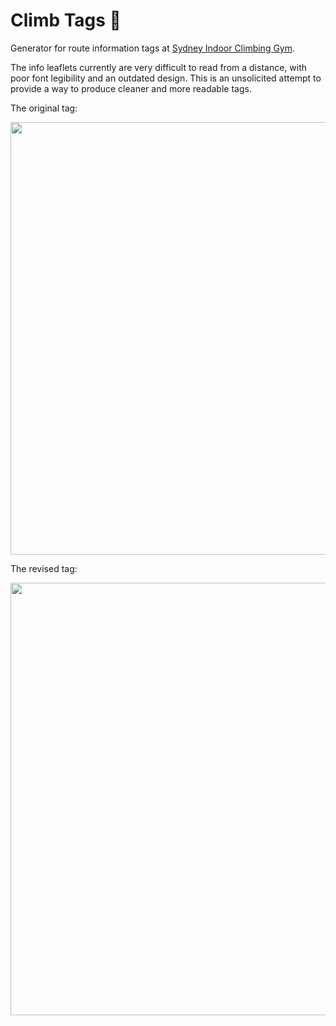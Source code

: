 # Climb Tags 🧗

Generator for route information tags at [Sydney Indoor Climbing Gym](http://indoorclimbing.com.au).

The info leaflets currently are very difficult to read from a distance, with poor font legibility and an outdated design. This is an unsolicited attempt to provide a way to produce cleaner and more readable tags.

The original tag:

<img width="692" src="https://user-images.githubusercontent.com/1286001/161546082-84bf6277-04e1-43e8-be9c-a59b018f1bdb.jpeg">

The revised tag:

<img width="692" src="https://user-images.githubusercontent.com/1286001/161546775-74db193e-ed19-4217-a67b-f8a27d3c100c.png">
